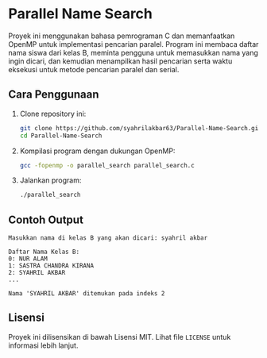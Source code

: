 # Parallel Name Search

Proyek ini menggunakan bahasa pemrograman C dan memanfaatkan OpenMP untuk implementasi pencarian paralel. Program ini membaca daftar nama siswa dari kelas B, meminta pengguna untuk memasukkan nama yang ingin dicari, dan kemudian menampilkan hasil pencarian serta waktu eksekusi untuk metode pencarian paralel dan serial.

## Cara Penggunaan

1. Clone repository ini:
   ```sh
   git clone https://github.com/syahrilakbar63/Parallel-Name-Search.git
   cd Parallel-Name-Search
   ```

2. Kompilasi program dengan dukungan OpenMP:
   ```sh
   gcc -fopenmp -o parallel_search parallel_search.c
   ```

3. Jalankan program:
   ```sh
   ./parallel_search
   ```

## Contoh Output

```
Masukkan nama di kelas B yang akan dicari: syahril akbar

Daftar Nama Kelas B:
0: NUR ALAM
1: SASTRA CHANDRA KIRANA
2: SYAHRIL AKBAR
...

Nama 'SYAHRIL AKBAR' ditemukan pada indeks 2
```

## Lisensi

Proyek ini dilisensikan di bawah Lisensi MIT. Lihat file `LICENSE` untuk informasi lebih lanjut.